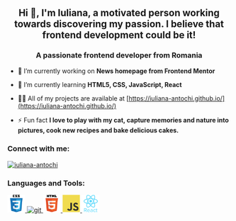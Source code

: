 <h2 align="center">Hi 👋, I'm Iuliana, a motivated person working towards discovering my passion. I believe that frontend development could be it!</h1>
<h3 align="center">A passionate frontend developer from Romania</h3>

- 🔭 I’m currently working on **News homepage from Frontend Mentor**

- 🌱 I’m currently learning **HTML5, CSS, JavaScript, React**

- 👨‍💻 All of my projects are available at [https://iuliana-antochi.github.io/](https://iuliana-antochi.github.io/)

- ⚡ Fun fact **I love to play with my cat, capture memories and nature into pictures, cook new recipes and bake delicious cakes.**

<h3 align="left">Connect with me:</h3>
<p align="left">
<a href="https://linkedin.com/in/iuliana-antochi" target="blank"><img align="center" src="https://raw.githubusercontent.com/rahuldkjain/github-profile-readme-generator/master/src/images/icons/Social/linked-in-alt.svg" alt="iuliana-antochi" height="30" width="40" /></a>
</p>

<h3 align="left">Languages and Tools:</h3>
<p align="left"> <a href="https://www.w3schools.com/css/" target="_blank" rel="noreferrer"> <img src="https://raw.githubusercontent.com/devicons/devicon/master/icons/css3/css3-original-wordmark.svg" alt="css3" width="40" height="40"/> </a> <a href="https://git-scm.com/" target="_blank" rel="noreferrer"> <img src="https://www.vectorlogo.zone/logos/git-scm/git-scm-icon.svg" alt="git" width="40" height="40"/> </a> <a href="https://www.w3.org/html/" target="_blank" rel="noreferrer"> <img src="https://raw.githubusercontent.com/devicons/devicon/master/icons/html5/html5-original-wordmark.svg" alt="html5" width="40" height="40"/> </a> <a href="https://developer.mozilla.org/en-US/docs/Web/JavaScript" target="_blank" rel="noreferrer"> <img src="https://raw.githubusercontent.com/devicons/devicon/master/icons/javascript/javascript-original.svg" alt="javascript" width="40" height="40"/> </a> <a href="https://reactjs.org/" target="_blank" rel="noreferrer"> <img src="https://raw.githubusercontent.com/devicons/devicon/master/icons/react/react-original-wordmark.svg" alt="react" width="40" height="40"/> </a> </p>

